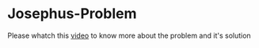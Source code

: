 # Josephus-Problem
Please whatch this [video](https://www.youtube.com/watch?v=uCsD3ZGzMgE) to know more about the problem and it's solution
